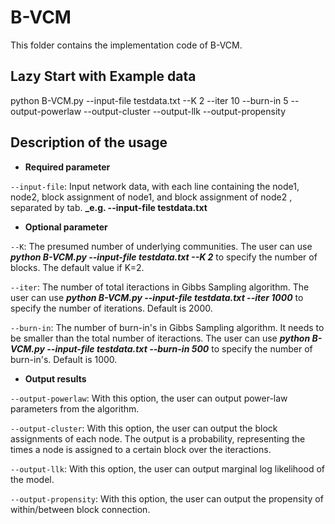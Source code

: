 # B-VCM

This folder contains the implementation code of B-VCM.  


## Lazy Start with Example data 

python B-VCM.py --input-file testdata.txt --K 2 --iter 10 --burn-in 5 --output-powerlaw --output-cluster --output-llk --output-propensity


## Description of the usage

- **Required parameter**

`--input-file`: Input network data, with each line containing the node1, node2, block assignment of node1, and block assignment of node2
, separated by tab. **_e.g. --input-file testdata.txt**

- **Optional parameter**

`--K`: The presumed number of underlying communities. The user can use **_python B-VCM.py --input-file testdata.txt --K 2_** to specify the number of blocks. The default value if K=2.

`--iter`: The number of total iteractions in Gibbs Sampling algorithm. The user can use **_python B-VCM.py --input-file testdata.txt --iter 1000_** to specify the number of iterations. Default is 2000.

`--burn-in`: The number of burn-in's in Gibbs Sampling algorithm. It needs to be smaller than the total number of iteractions. The user can use **_python B-VCM.py --input-file testdata.txt --burn-in 500_** to specify the number of burn-in's. Default is 1000.

- **Output results**

`--output-powerlaw`: With this option, the user can output power-law parameters from the algorithm.

`--output-cluster`: With this option, the user can output the block assignments of each node. The output is a probability, representing the times a node is assigned to a certain block over the iteractions.

`--output-llk`: With this option, the user can output marginal log likelihood of the model.

`--output-propensity`: With this option, the user can output the propensity of within/between block connection.

